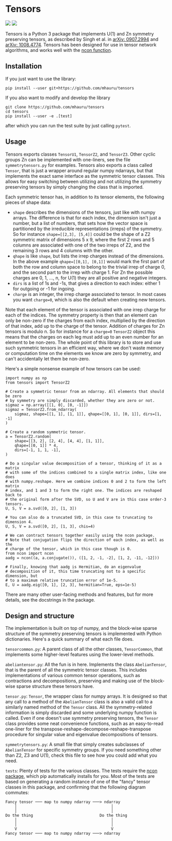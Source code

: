 # Tensors
[![][travis-img]][travis-url] [![][codecov-img]][codecov-url]

Tensors is a Python 3 package that implements U(1) and Zn symmetry preserving
tensors, as described by Singh et al. in
[arXiv: 0907.2994](https://arxiv.org/abs/0907.2994) and
[arXiv: 1008.4774](https://arxiv.org/abs/1008.4774). Tensors has been designed
for use in tensor network algorithms, and works well with the
[ncon function](https://github.com/mhauru/ncon).

## Installation

If you just want to use the library:
```
pip install --user git+https://github.com/mhauru/tensors
```

If you also want to modify and develop the library
```
git clone https://github.com/mhauru/tensors
cd tensors
pip install --user -e .[test]
```
after which you can run the test suite by just calling `pytest`.

## Usage

Tensors exports classes `TensorU1`, `TensorZ2`, and `TensorZ3`. Other cyclic
groups Zn can be implemented with one-liners, see the file `symmetrytensors.py`
for examples. Tensors also exports a class called `Tensor`, that is just a
wrapper around regular numpy ndarrays, but that implements the exact same
interface as the symmetric tensor classes. This allows for easy switching
between utilizing and not utilizing the symmetry preserving tensors by simply
changing the class that is imported.

Each symmetric tensor has, in addition to its tensor elements, the following
pieces of shape data:
* `shape` describes the dimensions of the tensors, just like with numpy arrays.
  The difference is that for each index, the dimension isn't just a number, but
  a list of numbers, that sets how the vector space is partitioned by the
  irreducible representations (irreps) of the symmetry. So for instance
  `shape=[[2,3], [5,4]]` could be the shape of a Z2 symmetric matrix of
  dimensions 5 x 9, where the first 2 rows and 5 columns are associated with
  one of the two irreps of Z2, and the remaining 3 rows and 4 columns with the
  other.
* `qhape` is like `shape`, but lists the irrep charges instead of the
  dimensions. In the above example `qhape=[[0,1], [0,1]]` would mark the first
  part of both the row and column space to belong to the trivial irrep of
  charge 0, and the second part to the irrep with charge 1. For Zn the possible
  charges are 0, 1, ..., n, for U(1) they are all positive and negative
  integers.
* `dirs` is a list of 1s and -1s, that gives a direction to each index: either
  1 for outgoing or -1 for ingoing.
* `charge` is an integer, the irrep charge associated to tensor. In most cases
  you want `charge=0`, which is also the default when creating new tensors.

Note that each element of the tensor is associated with one irrep charge for
each of the indices. The symmetry property is then that an element can only be
non-zero if the charges from each index, multiplied by the direction of that
index, add up to the charge of the tensor. Addition of charges for Zn tensors
is modulo n.  So for instance for a `charge=0` `TensorZ2` object this means
that the charges on each leg must add up to an even number for an element to be
non-zero. The whole point of this library is to store and use such symmetric
tensors in an efficient way, where we don't waste memory or computation time on
the elements we know are zero by symmetry, and can't accidentally let them be
non-zero.

Here's a simple nonsense example of how tensors can be used:
```
import numpy as np
from tensors import TensorZ2

# Create a symmetric tensor from an ndarray. All elements that should be zero
# by symmetry are simply discarded, whether they are zero or not.
sigmaz = np.array([[1, 0], [0, -1]])
sigmaz = TensorZ2.from_ndarray(
    sigmaz, shape=[[1, 1], [1, 1]], qhape=[[0, 1], [0, 1]], dirs=[1, -1]
)

# Create a random symmetric tensor.
a = TensorZ2.random(
    shape=[[3, 2], [2, 4], [4, 4], [1, 1]],
    qhape=[[0, 1]] * 4,
    dirs=[-1, 1, 1, -1],
)

# Do a singular value decomposition of a tensor, thinking of it as a matrix
# with some of the indices combined to a single matrix index, like one does
# with numpy.reshape. Here we combine indices 0 and 2 to form the left matrix
# index, and 1 and 3 to form the right one. The indices are reshaped back to
# the original form after the SVD, so U and V are in this case order-3 tensors.
U, S, V = a.svd([0, 2], [1, 3])

# You can also do a truncated SVD, in this case to truncating to dimension 4.
U, S, V = a.svd([0, 2], [1, 3], chis=4)

# We can contract tensors together easily using the ncon package.
# Note that conjugation flips the direction of each index, as well as the
# charge of the tensor, which in this case though is 0.
from ncon import ncon
aadg = ncon((a, a.conjugate()), ([1, 2, -1, -2], [1, 2, -11, -12]))

# Finally, knowing that aadg is Hermitian, do an eigenvalue
# decomposition of it, this time truncating not to a specific dimension, but
# to a maximum relative truncation error of 1e-5.
E, U = aadg.eig([0, 1], [2, 3], hermitian=True, eps=1e-5)
```

There are many other user-facing methods and features, but for more details,
see the docstrings in the package.

## Design and structure

The implementation is built on top of numpy, and the block-wise sparse
structure of the symmetry preserving tensors is implemented with Python
dictionaries. Here's a quick summary of what each file does.

`tensorcommon.py`: A parent class of all the other classes, `TensorCommon`,
that implements some higher-level features using the lower-level methods.

`abeliantensor.py`: All the fun is in here. Implements the class
`AbelianTensor`, that is the parent of all the symmetric tensor classes. This
includes implementations of various common tensor operations, such as
contractions and decompositions, preserving and making use of the block-wise
sparse structure these tensors have.

`tensor.py`: `Tensor`, the wrapper class for numpy arrays. It is designed so that
any call to a method of the `AbelianTensor` class is also a valid call to a
similarly named method of the `Tensor` class. All the symmetry-related
information is simply discarded and some underlying numpy function is called.
Even if one doesn't use symmetry preserving tensors, the `Tensor` class provides
some neat convenience functions, such as an easy-to-read one-liner for the
transpose-reshape-decompose-reshape-transpose procedure for singular value and
eigenvalue decompositions of tensors.

`symmetrytensors.py`: A small file that simply creates subclasses of
`AbelianTensor` for specific symmetry groups. If you need something other than
Z2, Z3 and U(1), check this file to see how you could add what you need.

`tests`: Plenty of tests for the various classes. The tests require the [ncon
package](https://github.com/mhauru/ncon), which pip automatically installs for
you. Most of the tests are based on generating a random instance of one of the
"fancy" tensor classes in this package, and confirming that the following
diagram commutes:
```
Fancy tensor ─── map to numpy ndarray ───> ndarray
    │                                         │
    │                                         │
Do the thing                             Do the thing
    │                                         │
    │                                         │
    V                                         V
Fancy tensor ─── map to numpy ndarray ───> ndarray
```


[travis-img]: https://travis-ci.org/mhauru/tensors.svg?branch=master
[travis-url]: https://travis-ci.org/mhauru/tensors
[codecov-img]: https://codecov.io/gh/mhauru/tensors/branch/master/graph/badge.svg
[codecov-url]: https://codecov.io/gh/mhauru/tensors
